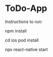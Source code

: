 # ToDo-App

Instructions to run:

  npm install 
  
  cd ios
   pod install
  
  npx react-native start
